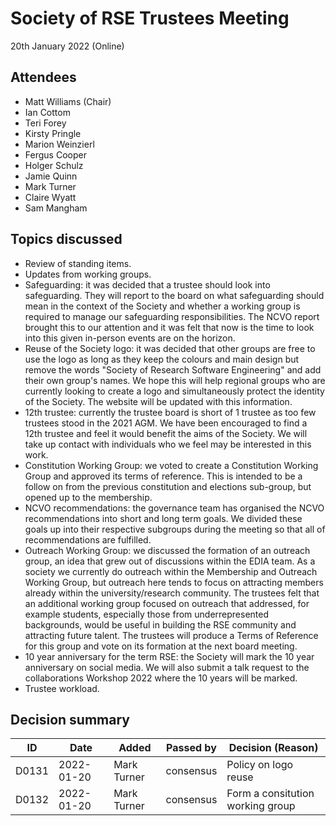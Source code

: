 # Society of RSE Trustees Meeting

20th January 2022 (Online)

## Attendees

   - Matt Williams (Chair)
   - Ian Cottom
   - Teri Forey
   - Kirsty Pringle
   - Marion Weinzierl
   - Fergus Cooper
   - Holger Schulz
   - Jamie Quinn
   - Mark Turner
   - Claire Wyatt
   - Sam Mangham


## Topics discussed

   - Review of standing items.
   - Updates from working groups.
   - Safeguarding: it was decided that a trustee should look into safeguarding.
     They will report to the board on what safeguarding should mean in the context
     of the Society and whether a working group is required to manage our
     safeguarding responsibilities. The NCVO report brought this to our attention
     and it was felt that now is the time to look into this given in-person events
     are on the horizon.
   - Reuse of the Society logo: it was decided that other groups are free to use
     the logo as long as they keep the colours and main design but remove the
     words "Society of Research Software Engineering" and add their own group's
     names. We hope this will help regional groups who are currently looking to
     create a logo and simultaneously protect the identity of the Society.
     The website will be updated with this information.
   - 12th trustee: currently the trustee board is short of 1 trustee as too few
     trustees stood in the 2021 AGM. We have been encouraged to find a 12th
     trustee and feel it would benefit the aims of the Society. We will take up
     contact with individuals who we feel may be interested in this work.
   - Constitution Working Group: we voted to create a Constitution Working Group
     and approved its terms of reference. This is intended to be a follow on from
     the previous constitution and elections sub-group, but opened up to the
     membership.
   - NCVO recommendations: the governance team has organised the NCVO recommendations
     into short and long term goals. We divided these goals up into their
     respective subgroups during the meeting so that all of recommendations are
     fulfilled.
   - Outreach Working Group: we discussed the formation of an outreach group,
     an idea that grew out of discussions within the EDIA team. As a society
     we currently do outreach within the Membership and Outreach Working Group,
     but outreach here tends to focus on attracting members already within
     the university/research community. The trustees felt that an additional
     working group focused on outreach that addressed, for example students,
     especially those from underrepresented backgrounds, would be useful in
     building the RSE community and attracting future talent. The trustees will
     produce a Terms of Reference for this group and vote on its formation
     at the next board meeting.
   - 10 year anniversary for the term RSE: the Society will mark the 10 year
     anniversary on social media. We will also submit a talk request to
     the collaborations Workshop 2022 where the 10 years will be marked.
   - Trustee workload.

## Decision summary

| ID  | Date       | Added       | Passed by | Decision (Reason)                                                                                                                                                                                                          |
|-----|------------|-------------|-----------|----------------------------------------------------------------------------------------------------------------------------------------------------------------------------------------------------------------------------|
| D0131 | 2022-01-20 | Mark Turner | consensus | Policy on logo reuse |
| D0132 | 2022-01-20 | Mark Turner | consensus | Form a consitution working group |
